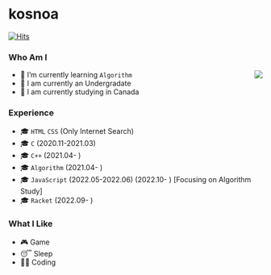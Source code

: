 # kosnoa

[![Hits](https://hits.seeyoufarm.com/api/count/incr/badge.svg?url=https%3A%2F%2Fgithub.com%2Fkosnoa%2Fkosnoa&count_bg=%23D98214&title_bg=%23614027&icon=&icon_color=%23E7E7E7&title=VISIT&edge_flat=false)](https://hits.seeyoufarm.com)

### Who Am I

<img align='right' src="http://mazassumnida.wtf/api/v2/generate_badge?boj=kosnoa">

- 🌱 I’m currently learning `Algorithm`
- 🥇 I am currently an Undergradate
- 🚅 I am currently studying in Canada

### Experience

- 🎓 `HTML` `CSS` (Only Internet Search)
- 🎓 `C` (2020.11-2021.03)
- 🎓 `C++` (2021.04- )
- 🎓 `Algorithm` (2021.04- )
- 🎓 `JavaScript` (2022.05-2022.06) (2022.10- ) [Focusing on Algorithm Study]
- 🎓 `Racket` (2022.09- )

### What I Like

- 🎮 Game
- 😴 Sleep
- 👨‍💻 Coding

